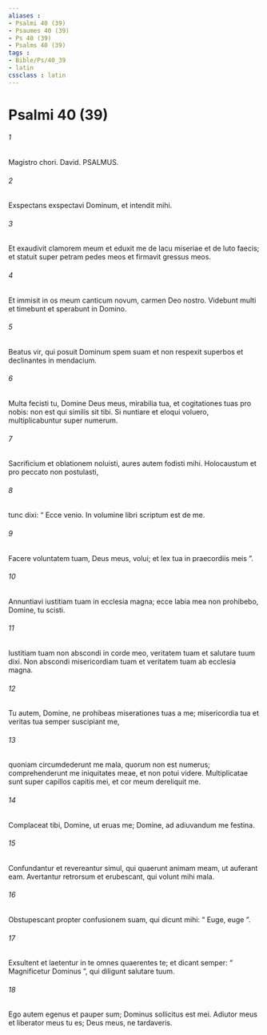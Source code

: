 ```yaml
---
aliases : 
- Psalmi 40 (39)
- Psaumes 40 (39)
- Ps 40 (39)
- Psalms 40 (39)
tags : 
- Bible/Ps/40_39
- latin
cssclass : latin
---
```


# Psalmi 40 (39)

###### 1
Magistro chori. David. PSALMUS.
###### 2
Exspectans exspectavi Dominum, et intendit mihi.
###### 3
Et exaudivit clamorem meum et eduxit me de lacu miseriae et de luto faecis; et statuit super petram pedes meos et firmavit gressus meos.
###### 4
Et immisit in os meum canticum novum, carmen Deo nostro. Videbunt multi et timebunt et sperabunt in Domino.
###### 5
Beatus vir, qui posuit Dominum spem suam et non respexit superbos et declinantes in mendacium.
###### 6
Multa fecisti tu, Domine Deus meus, mirabilia tua, et cogitationes tuas pro nobis: non est qui similis sit tibi. Si nuntiare et eloqui voluero, multiplicabuntur super numerum.
###### 7
Sacrificium et oblationem noluisti, aures autem fodisti mihi. Holocaustum et pro peccato non postulasti,
###### 8
tunc dixi: “ Ecce venio. In volumine libri scriptum est de me.
###### 9
Facere voluntatem tuam, Deus meus, volui; et lex tua in praecordiis meis ”.
###### 10
Annuntiavi iustitiam tuam in ecclesia magna; ecce labia mea non prohibebo, Domine, tu scisti.
###### 11
Iustitiam tuam non abscondi in corde meo, veritatem tuam et salutare tuum dixi. Non abscondi misericordiam tuam et veritatem tuam ab ecclesia magna.
###### 12
Tu autem, Domine, ne prohibeas miserationes tuas a me; misericordia tua et veritas tua semper suscipiant me,
###### 13
quoniam circumdederunt me mala, quorum non est numerus; comprehenderunt me iniquitates meae, et non potui videre. Multiplicatae sunt super capillos capitis mei, et cor meum dereliquit me.
###### 14
Complaceat tibi, Domine, ut eruas me; Domine, ad adiuvandum me festina.
###### 15
Confundantur et revereantur simul, qui quaerunt animam meam, ut auferant eam. Avertantur retrorsum et erubescant, qui volunt mihi mala.
###### 16
Obstupescant propter confusionem suam, qui dicunt mihi: “ Euge, euge ”.
###### 17
Exsultent et laetentur in te omnes quaerentes te; et dicant semper: “ Magnificetur Dominus ”, qui diligunt salutare tuum.
###### 18
Ego autem egenus et pauper sum; Dominus sollicitus est mei. Adiutor meus et liberator meus tu es; Deus meus, ne tardaveris.
